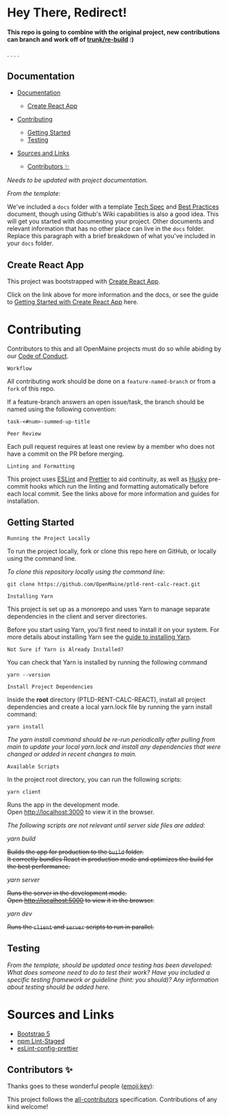 # Hey There, Redirect!

#### This repo is going to combine with the original project, new contributions can branch and work off of [trunk/re-build](https://github.com/OpenMaine/rent-calculator/tree/trunk/re-build) :)

.
.
.
.


## Documentation
<!-- TOC -->

- [Documentation](#documentation)
    - [Create React App](#create-react-app)
    
- [Contributing](#contributing)
    - [Getting Started](#getting-started)
    - [Testing](#testing)

- [Sources and Links](#sources-and-links)
    - [Contributors ✨](#contributors-)

<!-- /TOC -->
*Needs to be updated with project documentation.*

*From the template:*

We've included a `docs` folder with a template [Tech Spec](/docs/Tech_Spec.md) and [Best Practices](/docs/Best_Practices.md) document, though using Github's Wiki capabilities is also a good idea. This will get you started with documenting your project.  Other documents and relevant information that has no other place can live in the `docs` folder.  Replace this paragraph with a brief breakdown of what you've included in your `docs` folder.

## Create React App
This project was bootstrapped with [Create React App](https://github.com/facebook/create-react-app).

Click on the link above for more information and the docs, or see the guide to [Getting Started with Create React App](/docs/Create_React_App.md) here.


# Contributing

Contributors to this and all OpenMaine projects must do so while abiding by our [Code of Conduct](https://openmaine.org/CodeofConduct/index.html).

`Workflow`

All contributing work should be done on a `feature-named-branch` or from a `fork` of this repo.


If a feature-branch answers an open issue/task, the branch should be named using the following convention:

    task-<#num>-summed-up-title

`Peer Review`

Each pull request requires at least one review by a member who does not have a commit on the PR before merging.

`Linting and Formatting`

This project uses [ESLint](https://eslint.org/docs/user-guide/getting-started) and [Prettier](https://prettier.io/docs/en/install.html) to aid continuity, as well as [Husky](https://typicode.github.io/husky/#/) pre-commit hooks which run the linting and formatting automatically before each local commit. See the links above for more information and guides for installation.


## Getting Started

`Running the Project Locally`

To run the project locally, fork or clone this repo here on GitHub, or locally using the command line.

*To clone this repository locally using the command line:*

    git clone https://github.com/OpenMaine/ptld-rent-calc-react.git

`Installing Yarn`

This project is set up as a monorepo and uses Yarn to manage separate dependencies in the client and server directories.

Before you start using Yarn, you'll first need to install it on your system. For more details about installing Yarn see  the [guide to installing Yarn](/docs/Installing_Yarn.md).

`Not Sure if Yarn is Already Installed?`

You can check that Yarn is installed by running the following command

    yarn --version


`Install Project Dependencies`

Inside the **root** directory (PTLD-RENT-CALC-REACT), install all project dependencies and create a local yarn.lock file by running the yarn install command:

    yarn install

*The yarn install command should be re-run periodically after pulling from main to update your local yarn.lock and install any dependencies that were changed or added in recent changes to main.*


`Available Scripts`

In the project root directory, you can run the following scripts:

    yarn client

Runs the app in the development mode.\
Open [http://localhost:3000](http://localhost:3000) to view it in the browser.

*The following scripts are not relevant until server side files are added:* 

*yarn build*

~~Builds the app for production to the `build` folder.\
It correctly bundles React in production mode and optimizes the build for the best performance.~~

*yarn server*

~~Runs the server in the development mode.\
Open [http://localhost:5000](http://localhost:5000) to view it in the browser.~~

*yarn dev*

~~Runs the `client` and `server` scripts to run in parallel.~~

## Testing
*From the template, should be updated once testing has been developed: What does someone need to do to test their work? Have you included a specific testing framework or guideline (hint: you should)? Any information about testing should be added here.*

# Sources and Links
- [Bootstrap 5](https://getbootstrap.com/docs/5.0/getting-started/introduction/)
- [npm Lint-Staged](https://www.npmjs.com/package/lint-staged)
- [esLint-config-prettier](https://github.com/prettier/eslint-config-prettier#installation)

## Contributors ✨

Thanks goes to these wonderful people ([emoji key](https://allcontributors.org/docs/en/emoji-key)):

<!-- ALL-CONTRIBUTORS-LIST:START - Do not remove or modify this section -->
<!-- prettier-ignore-start -->
<!-- markdownlint-disable -->
<!-- markdownlint-enable -->
<!-- prettier-ignore-end -->
<!-- ALL-CONTRIBUTORS-LIST:END -->

This project follows the [all-contributors](https://github.com/all-contributors/all-contributors) specification. Contributions of any kind welcome!
